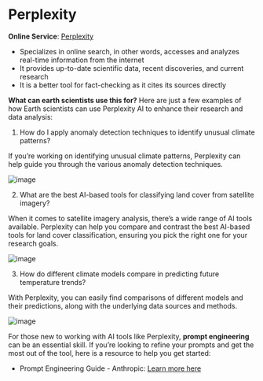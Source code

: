 # Perplexity

**Online Service**: [Perplexity](https://www.perplexity.ai/)  

- Specializes in online search, in other words, accesses and analyzes real-time information from the internet
- It provides up-to-date scientific data, recent discoveries, and current research 
- It is a better tool for fact-checking as it cites its sources directly

**What can earth scientists use this for?**
Here are just a few examples of how Earth scientists can use Perplexity AI to enhance their research and data analysis:

1. How do I apply anomaly detection techniques to identify unusual climate patterns?

If you’re working on identifying unusual climate patterns, Perplexity can help guide you through the various anomaly detection techniques. 

![image](https://github.com/user-attachments/assets/6cbb08de-b185-4f39-b15f-6463cfba6251)

2. What are the best AI-based tools for classifying land cover from satellite imagery?

When it comes to satellite imagery analysis, there’s a wide range of AI tools available. Perplexity can help you compare and contrast the best AI-based tools for land cover classification, ensuring you pick the right one for your research goals.

![image](https://github.com/user-attachments/assets/2f28a987-39ec-4ad5-b00e-28c1d0715fe0)

3. How do different climate models compare in predicting future temperature trends?

With Perplexity, you can easily find comparisons of different models and their predictions, along with the underlying data sources and methods.

![image](https://github.com/user-attachments/assets/6825c766-d811-465f-9a09-23e0657c2754)

For those new to working with AI tools like Perplexity, **prompt engineering** can be an essential skill. If you’re looking to refine your prompts and get the most out of the tool, here is a resource to help you get started:

- Prompt Engineering Guide - Anthropic: [Learn more here](https://docs.anthropic.com/en/docs/build-with-claude/prompt-engineering/overview)
